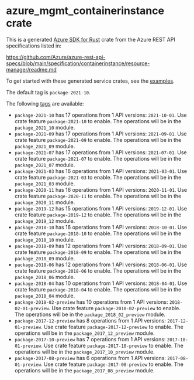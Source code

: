 # azure_mgmt_containerinstance crate

This is a generated [Azure SDK for Rust](https://github.com/Azure/azure-sdk-for-rust) crate from the Azure REST API specifications listed in:

https://github.com/Azure/azure-rest-api-specs/blob/main/specification/containerinstance/resource-manager/readme.md

To get started with these generated service crates, see the [examples](https://github.com/Azure/azure-sdk-for-rust/blob/main/services/README.md#examples).

The default tag is `package-2021-10`.

The following [tags](https://github.com/Azure/azure-sdk-for-rust/blob/main/services/tags.md) are available:

- `package-2021-10` has 17 operations from 1 API versions: `2021-10-01`. Use crate feature `package-2021-10` to enable. The operations will be in the `package_2021_10` module.
- `package-2021-09` has 17 operations from 1 API versions: `2021-09-01`. Use crate feature `package-2021-09` to enable. The operations will be in the `package_2021_09` module.
- `package-2021-07` has 17 operations from 1 API versions: `2021-07-01`. Use crate feature `package-2021-07` to enable. The operations will be in the `package_2021_07` module.
- `package-2021-03` has 16 operations from 1 API versions: `2021-03-01`. Use crate feature `package-2021-03` to enable. The operations will be in the `package_2021_03` module.
- `package-2020-11` has 16 operations from 1 API versions: `2020-11-01`. Use crate feature `package-2020-11` to enable. The operations will be in the `package_2020_11` module.
- `package-2019-12` has 15 operations from 1 API versions: `2019-12-01`. Use crate feature `package-2019-12` to enable. The operations will be in the `package_2019_12` module.
- `package-2018-10` has 16 operations from 1 API versions: `2018-10-01`. Use crate feature `package-2018-10` to enable. The operations will be in the `package_2018_10` module.
- `package-2018-09` has 12 operations from 1 API versions: `2018-09-01`. Use crate feature `package-2018-09` to enable. The operations will be in the `package_2018_09` module.
- `package-2018-06` has 12 operations from 1 API versions: `2018-06-01`. Use crate feature `package-2018-06` to enable. The operations will be in the `package_2018_06` module.
- `package-2018-04` has 10 operations from 1 API versions: `2018-04-01`. Use crate feature `package-2018-04` to enable. The operations will be in the `package_2018_04` module.
- `package-2018-02-preview` has 10 operations from 1 API versions: `2018-02-01-preview`. Use crate feature `package-2018-02-preview` to enable. The operations will be in the `package_2018_02_preview` module.
- `package-2017-12-preview` has 8 operations from 1 API versions: `2017-12-01-preview`. Use crate feature `package-2017-12-preview` to enable. The operations will be in the `package_2017_12_preview` module.
- `package-2017-10-preview` has 7 operations from 1 API versions: `2017-10-01-preview`. Use crate feature `package-2017-10-preview` to enable. The operations will be in the `package_2017_10_preview` module.
- `package-2017-08-preview` has 6 operations from 1 API versions: `2017-08-01-preview`. Use crate feature `package-2017-08-preview` to enable. The operations will be in the `package_2017_08_preview` module.